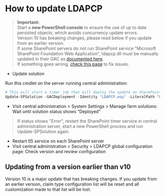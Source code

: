 # How to update LDAPCP

> **Important:**  
> Start a **new PowerShell console** to ensure the use of up to date persisted objects, which avoids concurrency update errors.  
> Version 10 has breaking changes, please read below if you update from an earlier version.  
> If some SharePoint servers do not run SharePoint service "Microsoft SharePoint Foundation Web Application", ldapcp.dll must be manually updated in their GAC as [documented here](Install-LDAPCP.html).  
> If something goes wrong, [check this page](Fix-setup-issues.html) to fix issues.

- Update solution

Run this cmdlet on the server running central administration:

```powershell
# This will start a timer job that will deploy the update on SharePoint servers. Central administration will restart during the process
Update-SPSolution -GACDeployment -Identity "LDAPCP.wsp" -LiteralPath "F:\Data\Dev\LDAPCP.wsp"
```

- Visit central administration > System Settings > Manage farm solutions: Wait until solution status shows "Deployed"
> If status shows "Error", restart the SharePoint timer service in central administration server, start a new PowerShell process and run Update-SPSolution again.
- Restart IIS service on each SharePoint server
- Visit central administration > Security > LDAPCP global configuration page: Check version and review configuration

## Updating from a version earlier than v10

Version 10 is a major update that has breaking changes. If you update from an earlier version, claim type configuration list will be reset and all customization made to that list will be lost.
